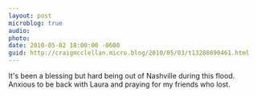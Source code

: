 ```yaml
---
layout: post
microblog: true
audio: 
photo: 
date: 2010-05-02 18:00:00 -0600
guid: http://craigmcclellan.micro.blog/2010/05/03/t13288690461.html
---
```

It's been a blessing but hard being out of Nashville during this flood. Anxious to be back with Laura and praying for my friends who lost.
